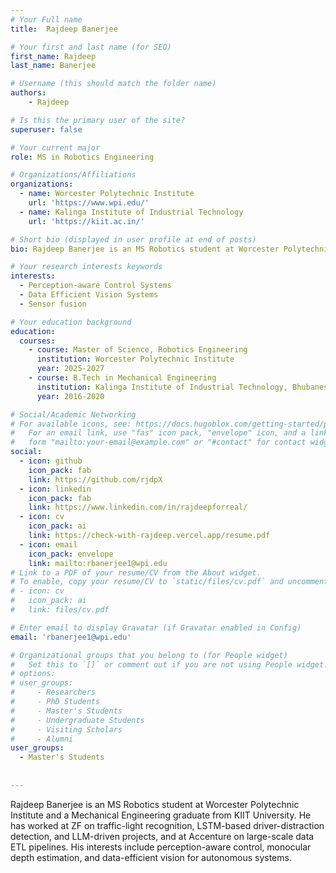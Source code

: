 ```yaml
---
# Your Full name
title:  Rajdeep Banerjee

# Your first and last name (for SEO)
first_name: Rajdeep
last_name: Banerjee

# Username (this should match the folder name)
authors:
    - Rajdeep

# Is this the primary user of the site?
superuser: false

# Your current major 
role: MS in Robotics Engineering

# Organizations/Affiliations
organizations:
  - name: Worcester Polytechnic Institute
    url: 'https://www.wpi.edu/'
  - name: Kalinga Institute of Industrial Technology
    url: 'https://kiit.ac.in/'

# Short bio (displayed in user profile at end of posts)
bio: Rajdeep Banerjee is an MS Robotics student at Worcester Polytechnic Institute and a Mechanical Engineering graduate from KIIT University. He has worked at ZF on traffic-light recognition, LSTM-based driver-distraction detection, and LLM-driven projects, and at Accenture on large-scale data ETL pipelines. His interests include perception-aware control, monocular depth estimation, and data-efficient vision for autonomous systems.

# Your research interests keywords
interests:
  - Perception-aware Control Systems
  - Data Efficient Vision Systems
  - Sensor fusion

# Your education background
education:
  courses:
    - course: Master of Science, Robotics Engineering
      institution: Worcester Polytechnic Institute
      year: 2025-2027
    - course: B.Tech in Mechanical Engineering
      institution: Kalinga Institute of Industrial Technology, Bhubaneswar
      year: 2016-2020

# Social/Academic Networking
# For available icons, see: https://docs.hugoblox.com/getting-started/page-builder/#icons
#   For an email link, use "fas" icon pack, "envelope" icon, and a link in the
#   form "mailto:your-email@example.com" or "#contact" for contact widget.
social:
  - icon: github
    icon_pack: fab
    link: https://github.com/rjdpX
  - icon: linkedin
    icon_pack: fab
    link: https://www.linkedin.com/in/rajdeepforreal/
  - icon: cv
    icon_pack: ai
    link: https://check-with-rajdeep.vercel.app/resume.pdf
  - icon: email
    icon_pack: envelope
    link: mailto:rbanerjee1@wpi.edu
# Link to a PDF of your resume/CV from the About widget.
# To enable, copy your resume/CV to `static/files/cv.pdf` and uncomment the lines below.
# - icon: cv
#   icon_pack: ai
#   link: files/cv.pdf

# Enter email to display Gravatar (if Gravatar enabled in Config)
email: 'rbanerjee1@wpi.edu'

# Organizational groups that you belong to (for People widget)
#   Set this to `[]` or comment out if you are not using People widget.
# options: 
# user_groups:
#     - Researchers
#     - PhD Students
#     - Master's Students
#     - Undergraduate Students
#     - Visiting Scholars
#     - Alumni
user_groups:
  - Master's Students
  
  
---
```

Rajdeep Banerjee is an MS Robotics student at Worcester Polytechnic Institute and a Mechanical Engineering graduate from KIIT University. He has worked at ZF on traffic-light recognition, LSTM-based driver-distraction detection, and LLM-driven projects, and at Accenture on large-scale data ETL pipelines. His interests include perception-aware control, monocular depth estimation, and data-efficient vision for autonomous systems.
